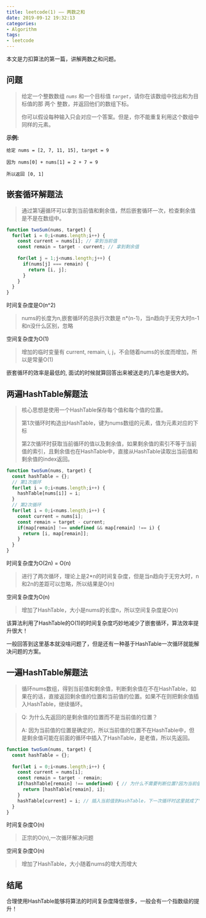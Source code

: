 ```yaml
---
title: leetcode(1) —— 两数之和
date: 2019-09-12 19:32:13
categories:
- Algorithm
tags:
- leetcode
---
```

本文是力扣算法的第一篇，讲解两数之和问题。

## 问题

>  给定一个整数数组 *`nums`* 和一个目标值 *`target`*，请你在该数组中找出和为目标值的那 两个 整数，并返回他们的数组下标。
>
> 你可以假设每种输入只会对应一个答案。但是，你不能重复利用这个数组中同样的元素。

**示例:**

```text
给定 nums = [2, 7, 11, 15], target = 9

因为 nums[0] + nums[1] = 2 + 7 = 9

所以返回 [0, 1]
```

## 嵌套循环解题法

> 通过第1遍循环可以拿到当前值和剩余值，然后嵌套循环一次，检查剩余值是不是在数组中。

```javascript
function twoSum(nums, target) {
  for(let i = 0;i<nums.length;i++) {
    const current = nums[i]; // 拿到当前值
    const remain = target - current; // 拿到剩余值
    
    for(let j = 1;j<nums.length;j++) {
      if(nums[j] === remain) {
        return [i, j];
      }
    }
  }
}
```

时间复杂度是O(n^2)

> nums的长度为n,嵌套循环的总执行次数是 n*(n-1)，当n趋向于无穷大时n-1和n没什么区别，忽略

空间复杂度为O(1)

> 增加的临时变量有 current, remain, i, j，不会随着nums的长度而增加，所以是常量O(1)

嵌套循环的效率是最低的, 面试的时候就算回答出来被送走的几率也是很大的。

## 两遍HashTable解题法

> 核心思想是使用一个HashTable保存每个值和每个值的位置。
>
> 第1次循环时构造出HashTable，键为nums数组的元素，值为元素对应的下标
>
> 第2次循环时获取当前循环的值以及剩余值，如果剩余值的索引不等于当前值的索引，且剩余值也在HashTable中，直接从HashTable读取出当前值和剩余值的index返回。

```javascript
function twoSum(nums, target) {
  const hashTable = {};
  // 第1次循环
  for(let i = 0;i<nums.length;i++) {
    hashTable[nums[i]] = i;
  }
  // 第2次循环
  for(let i = 0;i<nums.length;i++) {
    const current = nums[i];
    const remain = target - current;
    if(map[remain] !== undefined && map[remain] !== i) {
      return [i, map[remain]];
    }
  }
}
```

时间复杂度为O(2n) = O(n)

> 进行了两次循环，理论上是2*n的时间复杂度，但是当n趋向于无穷大时，n和2n的差距可以忽略，所以结果是O(n)

空间复杂度为O(n)

> 增加了HashTable，大小是nums的长度n，所以空间复杂度是O(n)

该算法利用了HashTable的O(1)的时间复杂度巧妙地减少了嵌套循环，算法效率提升很大！

一般回答到这里基本就没啥问题了，但是还有一种基于HashTable一次循环就能解决问题的方案。

## 一遍HashTable解题法

> 循环nums数组，得到当前值和剩余值，判断剩余值在不在HashTable，如果在的话，直接返回剩余值的位置和当前值的位置。如果不在则把剩余值插入HashTable，继续循环。

> Q: 为什么先返回的是剩余值的位置而不是当前值的位置？
>
> A: 因为当前值的位置是确定的，所以当前值的位置不在HashTable中，但是剩余值可能在前面的循环中插入了HashTable，是老值，所以先返回。

```javascript
function twoSum(nums, target) {
  const hashTable = {};
  
  for(let i = 0;i<nums.length;i++) {
    const current = nums[i];
    const remain = target - remain;
    if(hashTable[remain] !== undefined) { // 为什么不需要判断位置?因为当前值的位置根本没插入HashTable中，索引不可能重复
      return [hashTable[remain], i];
    }
    hashTable[current] = i; // 插入当前值到HashTable，下一次循环时这里就成了"老值"
  }
}
```

时间复杂度O(n)

> 正宗的O(n),一次循环解决问题

空间复杂度O(n)

> 增加了HashTable，大小随着nums的增大而增大

## 结尾

合理使用HashTable能够将算法的时间复杂度降低很多，一般会有一个指数级的提升！